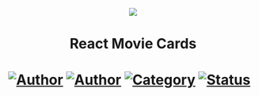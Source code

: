 <p align="center">
   <img src="https://github.com/tfbio/restaurant_web/blob/main/github/sample.jpg"/>
</p>
<h1 align="center">React Movie Cards<h1>
  
[![Author](https://img.shields.io/badge/author-Tfbio-brightgreen)](https://github.com/tfbio)
[![Author](https://img.shields.io/badge/author-Rocketseat-brightgreen)](https://github.com/Rocketseat)
[![Category](https://img.shields.io/badge/category-study-brightgreen)](#)
[![Status](https://img.shields.io/badge/status-finished-brightgreen)](#)
